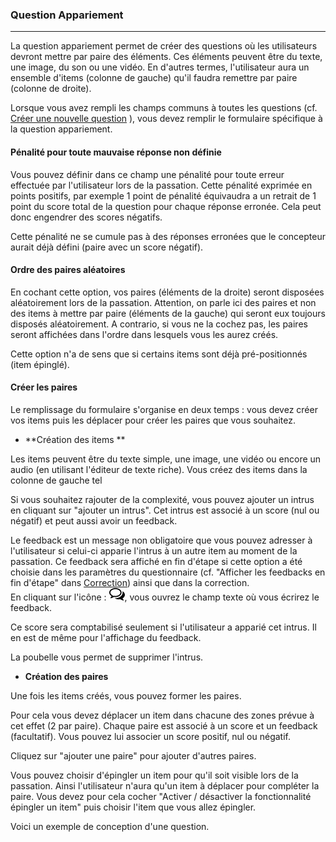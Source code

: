 ### Question Appariement

---

La question appariement permet de créer des questions où les utilisateurs devront mettre par paire des éléments. Ces éléments peuvent être du texte, une image, du son ou une vidéo. En d'autres termes, l'utilisateur aura un ensemble d'items \(colonne de gauche\) qu'il faudra remettre par paire \(colonne de droite\).

Lorsque vous avez rempli les champs communs à toutes les questions \(cf. [Créer une nouvelle question](create_new_question.md) \), vous devez remplir le formulaire spécifique à la question appariement.

#### Pénalité pour toute mauvaise réponse non définie

Vous pouvez définir dans ce champ une pénalité pour toute erreur effectuée par l'utilisateur lors de la passation. Cette pénalité exprimée en points positifs, par exemple 1 point de pénalité équivaudra a un retrait de 1 point du score total de la question pour chaque réponse erronée. Cela peut donc engendrer des scores négatifs.

Cette pénalité ne se cumule pas à des réponses erronées que le concepteur aurait déjà défini \(paire avec un score négatif\).

#### **Ordre des paires aléatoires**

En cochant cette option, vos paires \(éléments de la droite\) seront disposées aléatoirement lors de la passation. Attention, on parle ici des paires et non des items à mettre par paire \(éléments de la gauche\) qui seront eux toujours disposés aléatoirement. A contrario, si vous ne la cochez pas, les paires seront affichées dans l'ordre dans lesquels vous les aurez créés.

Cette option n'a de sens que si certains items sont déjà pré-positionnés \(item épinglé\).

#### Créer les paires

Le remplissage du formulaire s'organise en deux temps : vous devez créer vos items puis les déplacer pour créer les paires que vous souhaitez.

* **Création des items **

Les items peuvent être du texte simple, une image, une vidéo ou encore un audio \(en utilisant l'éditeur de texte riche\).  Vous créez des items dans la colonne de gauche tel

Si vous souhaitez rajouter de la complexité, vous pouvez ajouter un intrus en cliquant sur "ajouter un intrus". Cet intrus est associé à un score \(nul ou négatif\) et peut aussi avoir un feedback. 

Le feedback est un message non obligatoire que vous pouvez adresser à l'utilisateur si celui-ci apparie l'intrus à un autre item au moment de la passation. Ce feedback sera affiché en fin d'étape si cette option a été choisie dans les paramètres du questionnaire \(cf. "Afficher les feedbacks en fin d'étape" dans  [Correction](quiz_parameters_correction.md)\) ainsi que dans la correction.  
En cliquant sur l'icône  : ![](images/quiz-fig20.png), vous ouvrez le champ texte où vous écrirez le feedback.

Ce score sera comptabilisé seulement si l'utilisateur a apparié cet intrus. Il en est de même pour l'affichage du feedback.

La poubelle vous permet de supprimer l'intrus.

* **Création des paires**

Une fois les items créés, vous pouvez former les paires. 

Pour cela vous devez déplacer un item dans chacune des zones prévue à cet effet \(2 par paire\). Chaque paire est associé à un score et un feedback \(facultatif\). Vous pouvez lui associer un score positif, nul ou négatif.

Cliquez sur "ajouter une paire" pour ajouter d'autres paires.

Vous pouvez choisir d'épingler un item pour qu'il soit visible lors de la passation. Ainsi l'utilisateur n'aura qu'un item à déplacer pour compléter la paire. Vous devez pour cela cocher "Activer / désactiver la fonctionnalité épingler un item" puis choisir l'item que vous allez épingler.

Voici un exemple de conception d'une question.

